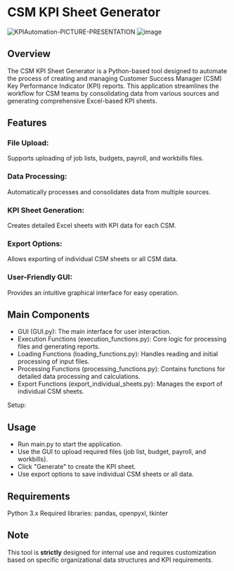 # CSM KPI Sheet Generator

![KPIAutomation-PICTURE-PRESENTATION](https://github.com/user-attachments/assets/c0361309-4b54-4696-bc1e-670d77a5de42) ![image](https://github.com/user-attachments/assets/fe0898f2-613e-418f-9261-cafef889262b)


## Overview
The CSM KPI Sheet Generator is a Python-based tool designed to automate the process of creating and managing Customer Success Manager (CSM) Key Performance Indicator (KPI) reports. This application streamlines the workflow for CSM teams by consolidating data from various sources and generating comprehensive Excel-based KPI sheets.

## Features

### File Upload: 
Supports uploading of job lists, budgets, payroll, and workbills files.

### Data Processing: 
Automatically processes and consolidates data from multiple sources.

### KPI Sheet Generation: 
Creates detailed Excel sheets with KPI data for each CSM.

### Export Options: 
Allows exporting of individual CSM sheets or all CSM data.

### User-Friendly GUI: 
Provides an intuitive graphical interface for easy operation.

## Main Components

- GUI (GUI.py): The main interface for user interaction.
- Execution Functions (execution_functions.py): Core logic for processing files and generating reports.
- Loading Functions (loading_functions.py): Handles reading and initial processing of input files.
- Processing Functions (processing_functions.py): Contains functions for detailed data processing and calculations.
- Export Functions (export_individual_sheets.py): Manages the export of individual CSM sheets.

Setup:



## Usage

- Run main.py to start the application.
- Use the GUI to upload required files (job list, budget, payroll, and workbills).
- Click "Generate" to create the KPI sheet.
- Use export options to save individual CSM sheets or all data.

## Requirements

Python 3.x
Required libraries: pandas, openpyxl, tkinter

## Note
This tool is **strictly** designed for internal use and requires customization based on specific organizational data structures and KPI requirements.

